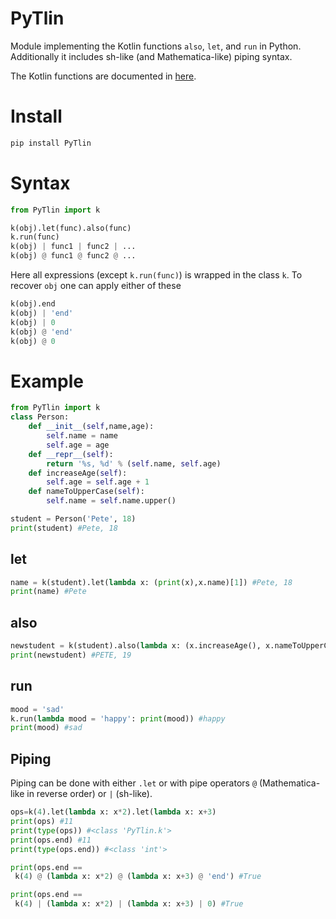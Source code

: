 # PyTlin
Module implementing the Kotlin functions `also`, `let`, and `run` in Python. Additionally it includes sh-like (and Mathematica-like) piping syntax.

The Kotlin functions are documented in [here](http://kotlinlang.org/api/latest/jvm/stdlib/kotlin/index.html).

# Install
```python
pip install PyTlin
```

# Syntax
```python
from PyTlin import k

k(obj).let(func).also(func)
k.run(func)
k(obj) | func1 | func2 | ...
k(obj) @ func1 @ func2 @ ...
```
Here all expressions (except `k.run(func)`) is wrapped in the class `k`. To recover `obj` one can apply either of these
```python
k(obj).end
k(obj) | 'end'
k(obj) | 0
k(obj) @ 'end'
k(obj) @ 0
```

# Example
```python
from PyTlin import k
class Person:
	def __init__(self,name,age):
		self.name = name
		self.age = age
	def __repr__(self):
		return '%s, %d' % (self.name, self.age)
	def increaseAge(self):
		self.age = self.age + 1
	def nameToUpperCase(self):
		self.name = self.name.upper()

student = Person('Pete', 18)
print(student) #Pete, 18
```

## let
```python
name = k(student).let(lambda x: (print(x),x.name)[1]) #Pete, 18
print(name) #Pete
```

## also
```python
newstudent = k(student).also(lambda x: (x.increaseAge(), x.nameToUpperCase()))
print(newstudent) #PETE, 19
```

## run
```python
mood = 'sad'
k.run(lambda mood = 'happy': print(mood)) #happy
print(mood) #sad
```

## Piping
Piping can be done with either `.let` or with pipe operators `@` (Mathematica-like in reverse order) or `|` (sh-like).

```python
ops=k(4).let(lambda x: x*2).let(lambda x: x+3)
print(ops) #11
print(type(ops)) #<class 'PyTlin.k'>
print(ops.end) #11
print(type(ops.end)) #<class 'int'>

print(ops.end ==
 k(4) @ (lambda x: x*2) @ (lambda x: x+3) @ 'end') #True

print(ops.end ==
 k(4) | (lambda x: x*2) | (lambda x: x+3) | 0) #True
```
